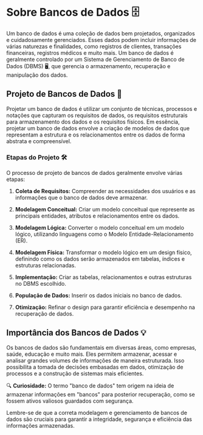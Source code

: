 # Sobre Bancos de Dados 🗄️

Um banco de dados é uma coleção de dados bem projetados, organizados e cuidadosamente gerenciados. Esses dados podem incluir informações de várias naturezas e finalidades, como registros de clientes, transações financeiras, registros médicos e muito mais. Um banco de dados é geralmente controlado por um Sistema de Gerenciamento de Banco de Dados (DBMS) 🖥️, que gerencia o armazenamento, recuperação e manipulação dos dados.


## Projeto de Bancos de Dados 📝

Projetar um banco de dados é utilizar um conjunto de técnicas, processos e notações que capturam os requisitos de dados, os requisitos estruturais para armazenamento dos dados e os requisitos físicos. Em essência, projetar um banco de dados envolve a criação de modelos de dados que representam a estrutura e os relacionamentos entre os dados de forma abstrata e compreensível.


### Etapas do Projeto 🛠️

O processo de projeto de bancos de dados geralmente envolve várias etapas:

1. **Coleta de Requisitos:** Compreender as necessidades dos usuários e as informações que o banco de dados deve armazenar.

2. **Modelagem Conceitual:** Criar um modelo conceitual que represente as principais entidades, atributos e relacionamentos entre os dados.

3. **Modelagem Lógica:** Converter o modelo conceitual em um modelo lógico, utilizando linguagens como o Modelo Entidade-Relacionamento (ER).

4. **Modelagem Física:** Transformar o modelo lógico em um design físico, definindo como os dados serão armazenados em tabelas, índices e estruturas relacionadas.

5. **Implementação:** Criar as tabelas, relacionamentos e outras estruturas no DBMS escolhido.

6. **População de Dados:** Inserir os dados iniciais no banco de dados.

7. **Otimização:** Refinar o design para garantir eficiência e desempenho na recuperação de dados.


## Importância dos Bancos de Dados 💡

Os bancos de dados são fundamentais em diversas áreas, como empresas, saúde, educação e muito mais. Eles permitem armazenar, acessar e analisar grandes volumes de informações de maneira estruturada. Isso possibilita a tomada de decisões embasadas em dados, otimização de processos e a construção de sistemas mais eficientes.

🔍 **Curiosidade:** O termo "banco de dados" tem origem na ideia de armazenar informações em "bancos" para posterior recuperação, como se fossem ativos valiosos guardados com segurança.

Lembre-se de que a correta modelagem e gerenciamento de bancos de dados são cruciais para garantir a integridade, segurança e eficiência das informações armazenadas.
